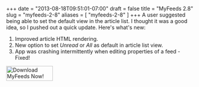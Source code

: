 +++
date = "2013-08-18T09:51:01-07:00"
draft = false
title = "MyFeeds 2.8"
slug = "myfeeds-2-8"
aliases = [
	"myfeeds-2-8"
]
+++
A user suggested being able to set the default view in the article list. I thought it was a good idea, so I pushed out a quick update. Here's what's new:
<ol>
	<li>Improved article HTML rendering.</li>
	<li>New option to set <i>Unread </i>or <em>All </em>as default in article list view.</li>
	<li>App was crashing intermittently when editing properties of a feed - Fixed!</li>
</ol>
<a title="Download MyFeeds" href="http://windowsphone.com/s?appid=d2648ca8-7eda-df11-a844-00237de2db9e"><img class="alignnone size-full wp-image-273" alt="Download MyFeeds Now!" src="http://res.cloudinary.com/pitman-bz/image/upload/v1385105993/WindowsPhone_125x40_blu_xw0xyu.png" width="125" height="40" /></a>
